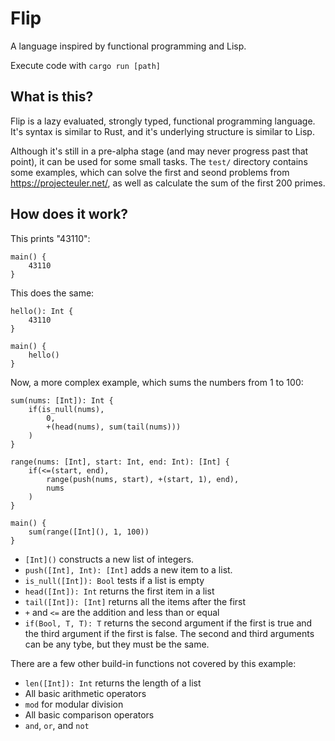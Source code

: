 # Flip

A language inspired by functional programming and Lisp.

Execute code with `cargo run [path]`

## What is this?

Flip is a lazy evaluated, strongly typed, functional programming language. It's syntax is similar to Rust, and it's underlying structure is similar to Lisp.

Although it's still in a pre-alpha stage (and may never progress past that point), it can be used for some small tasks. The `test/` directory contains some examples, which can solve the first and seond problems from https://projecteuler.net/, as well as calculate the sum of the first 200 primes.

## How does it work?

This prints "43110":

```
main() {
    43110
}
```

This does the same:

```
hello(): Int {
    43110
}

main() {
    hello()
}
```

Now, a more complex example, which sums the numbers from 1 to 100:

```
sum(nums: [Int]): Int {
    if(is_null(nums),
        0,
        +(head(nums), sum(tail(nums)))
    )
}

range(nums: [Int], start: Int, end: Int): [Int] {
    if(<=(start, end),
        range(push(nums, start), +(start, 1), end),
        nums
    )
}

main() {
    sum(range([Int](), 1, 100))
}

```

- `[Int]()` constructs a new list of integers.
- `push([Int], Int): [Int]` adds a new item to a list.
- `is_null([Int]): Bool` tests if a list is empty
- `head([Int]): Int` returns the first item in a list
- `tail([Int]): [Int]` returns all the items after the first
- `+` and `<=` are the addition and less than or equal
- `if(Bool, T, T): T` returns the second argument if the first is true and the third argument if the first is false. The second and third arguments can be any tybe, but they must be the same.

There are a few other build-in functions not covered by this example:

- `len([Int]): Int` returns the length of a list
- All basic arithmetic operators
- `mod` for modular division
- All basic comparison operators
- `and`, `or`, and `not`
